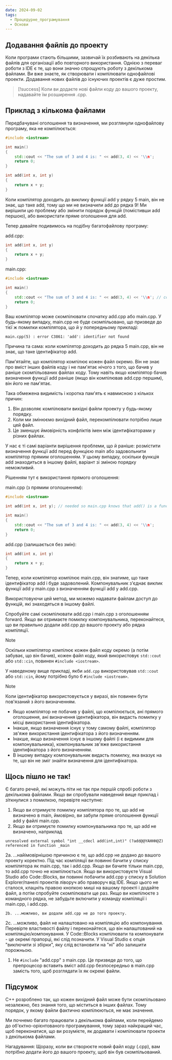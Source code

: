 ```yaml
---
date: 2024-09-02
tags:
  - Процедурне_програмування
  - Основи
---
```

## Додавання файлів до проекту
Коли програми стають більшими, зазвичай їх розбивають на декілька файлів для організації або повторного використання. Однією з переваг роботи з IDE є те, що вони значно спрощують роботу з декількома файлами. Ви вже знаєте, як створювати і компілювати однофайлові проекти. Додавання нових файлів до існуючих проектів є дуже простим.
> [!success] 
> Коли ви додаєте нові файли коду до вашого проекту, надавайте їм розширення .cpp.
## Приклад з кількома файлами
Передбачувані оголошення та визначення, ми розглянули однофайлову програму, яка не компілюється:

```cpp
#include <iostream>

int main()
{
    std::cout << "The sum of 3 and 4 is: " << add(3, 4) << '\\n';
    return 0;
}

int add(int x, int y)
{
    return x + y;
}
```

Коли компілятор доходить до виклику функції add у рядку 5 main, він не знає, що таке add, тому що ми не визначили add до рядка 9! Ми вирішили цю проблему або змінити порядок функцій (помістивши add першою), або використати пряме оголошення для add.

Тепер давайте подивимось на подібну багатофайлову програму:

add.cpp:

```cpp
int add(int x, int y)
{
    return x + y;
}
```

main.cpp:

```cpp
#include <iostream>

int main()
{
    std::cout << "The sum of 3 and 4 is: " << add(3, 4) << '\\n'; // compile error
    return 0;
}
```

Ваш компілятор може скомпілювати спочатку add.cpp або main.cpp. У будь-якому випадку, main.cpp не буде скомпільовано, що призведе до тієї ж помилки компілятора, що й у попередньому прикладі:

```
main.cpp(5) : error C3861: 'add': identifier not found
```

Причина та сама: коли компілятор доходить до рядка 5 main.cpp, він не знає, що таке ідентифікатор add.

Пам'ятайте, що компілятор компілює кожен файл окремо. Він не знає про вміст інших файлів коду і не пам'ятає нічого з того, що бачив у раніше скомпільованих файлах коду. Тому навіть якщо компілятор бачив визначення функції add раніше (якщо він компілював add.cpp першим), він його не пам'ятає.

Така обмежена видимість і коротка пам'ять є навмисною з кількох причин:

1. Він дозволяє компілювати вихідні файли проекту у будь-якому порядку.
2. Коли ми змінюємо вихідний файл, перекомпілювати потрібно лише цей файл.
3. Це зменшує ймовірність конфліктів імен між ідентифікаторами у різних файлах.

У нас є ті самі варіанти вирішення проблеми, що й раніше: розмістити визначення функції add перед функцією main або задовольнити компілятор прямим оголошенням. У цьому випадку, оскільки функція add знаходиться в іншому файлі, варіант зі зміною порядку неможливий.

Рішенням тут є використання прямого оголошення:

main.cpp (з прямим оголошенням):

```cpp
#include <iostream>

int add(int x, int y); // needed so main.cpp knows that add() is a function defined elsewhere

int main()
{
    std::cout << "The sum of 3 and 4 is: " << add(3, 4) << '\\n';
    return 0;
}
```

add.cpp (залишається без змін):

```cpp
int add(int x, int y)
{
    return x + y;
}
```

Тепер, коли компілятор компілює main.cpp, він знатиме, що таке ідентифікатор add і буде задоволений. Компонувальник з'єднає виклик функції add у main.cpp з визначенням функції add у add.cpp.

Використовуючи цей метод, ми можемо надавати файлам доступ до функцій, які знаходяться в іншому файлі.

Спробуйте самі скомпілювати add.cpp і main.cpp з оголошенням forward. Якщо ви отримаєте помилку компонувальника, переконайтеся, що ви правильно додали add.cpp до вашого проекту або рядка компіляції.

> [!NOTE]
> Оскільки компілятор компілює кожен файл коду окремо (а потім забуває, що він бачив), кожен файл коду, який використовує `std::cout` або `std::cin`, повинен `#include <iostream>`.
> 
> У наведеному вище прикладі, якби `add.cpp` використовував `std::cout` або `std::cin`, йому потрібно було б `#include <iostream>`.

> [!NOTE]
> Коли ідентифікатор використовується у виразі, він повинен бути пов'язаний з його визначенням.
> - Якщо компілятор не побачив у файлі, що компілюється, ані прямого оголошення, ані визначення ідентифікатора, він видасть помилку у місці використання ідентифікатора.
> - Інакше, якщо визначення існує у тому самому файлі, компілятор зв'яже використання ідентифікатора з його визначенням.
> - Інакше, якщо визначення існує в іншому файлі (і є видимим для компонувальника), компонувальник зв'яже використання ідентифікатора з його визначенням.
> - В іншому випадку компонувальник видасть помилку, яка вказує на те, що він не зміг знайти визначення для ідентифікатора.

## Щось пішло не так!
Є багато речей, які можуть піти не так при першій спробі роботи з декількома файлами. Якщо ви спробували наведений вище приклад і зіткнулися з помилкою, перевірте наступне:

1. Якщо ви отримуєте помилку компілятора про те, що add не визначено в main, ймовірно, ви забули пряме оголошення функції add у файлі main.cpp.
2. Якщо ви отримуєте помилку компонувальника про те, що add не визначено, наприклад

```
unresolved external symbol "int __cdecl add(int,int)" (?add@@YAHHH@Z) referenced in function _main
```

2a. ...найімовірнішою причиною є те, що add.cpp не додано до вашого проекту коректно. Під час компіляції ви повинні бачити у списку компілятора як main.cpp, так і add.cpp. Якщо ви бачите тільки main.cpp, то add.cpp точно не компілюється. Якщо ви використовуєте Visual Studio або Code::Blocks, ви повинні побачити add.cpp у списку в Solution Explorer/панелі проектів ліворуч або праворуч від IDE. Якщо цього не сталося, клацніть правою кнопкою миші на вашому проекті і додайте файл, а потім спробуйте скомпілювати ще раз. Якщо ви компілюєте з командного рядка, не забудьте включити у команду компіляції і main.cpp, і add.cpp.

	2b. ...можливо, ви додали add.cpp не до того проекту.

2c. ...можливо, файл не налаштовано на компіляцію або компонування. Перевірте властивості файлу і переконайтеся, що він налаштований на компіляцію/компонування. У Code::Blocks компілювати та компонувати - це окремі прапорці, які слід позначити. У Visual Studio є опція "виключити зі збірки", яку слід встановити на "ні" або залишити порожньою.

1. Не `#include` "add.cpp" з main.cpp. Це призведе до того, що препроцесор вставить вміст add.cpp безпосередньо в main.cpp замість того, щоб розглядати їх як окремі файли.
## Підсумок
C++ розроблено так, що кожен вихідний файл може бути скомпільовано незалежно, без знання того, що міститься в інших файлах. Тому порядок, у якому файли фактично компілюються, не має значення.

Ми почнемо багато працювати з декількома файлами, коли перейдемо до об'єктно-орієнтованого програмування, тому зараз найкращий час, щоб переконатися, що ви розумієте, як додавати і компілювати проекти з декількома файлами.

Нагадування: Щоразу, коли ви створюєте новий файл коду (.cpp), вам потрібно додати його до вашого проекту, щоб він був скомпільований.